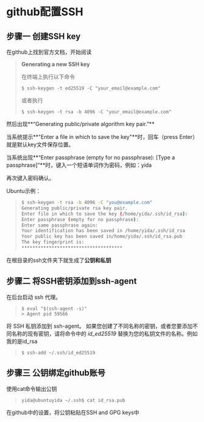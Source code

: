 # github配置SSH

## 步骤一 创建SSH key

在github上找到官方文档，开始阅读

> **Generating a new SSH key**
>
> 在终端上执行以下命令
>
> ```shell
> $ ssh-keygen -t ed25519 -C "your_email@example.com"
> ```
>
> 或者执行
>
> ```shell
> $ ssh-keygen -t rsa -b 4096 -C "your_email@example.com"
> ```

然后出现**“Generating public/private algorithm key pair.”**

当系统提示**"Enter a file in which to save the key"**时，回车（press Enter）就是默认key文件保存位置。

当系统出现**“Enter passphrase (empty for no passphrase): [Type a passphrase]”**时，键入一个短语单词作为密码，例如：yida

再次键入密码确认。

Ubuntu示例：

> ```bash
> $ ssh-keygen -t rsa -b 4096 -C "you@example.com"   
> Generating public/private rsa key pair.
> Enter file in which to save the key (/home/yida/.ssh/id_rsa): 
> Enter passphrase (empty for no passphrase): 
> Enter same passphrase again: 
> Your identification has been saved in /home/yida/.ssh/id_rsa
> Your public key has been saved in/home/yida/.ssh/id_rsa.pub
> The key fingerprint is:
> *************************************
> ```

在根目录的ssh文件夹下就生成了**公钥和私钥**

## 步骤二 将SSH密钥添加到ssh-agent

在后台启动 ssh 代理。

> ```shell
> $ eval "$(ssh-agent -s)"
> > Agent pid 59566
> ```

将 SSH 私钥添加到 ssh-agent。 如果您创建了不同名称的密钥，或者您要添加不同名称的现有密钥，请将命令中的 *id_ed25519* 替换为您的私钥文件的名称。例如我的是id_rsa

> ```shell
> $ ssh-add ~/.ssh/id_ed25519
> ```

## 步骤三 公钥绑定github账号

使用cat命令输出公钥

> ```shell
> yida@ubuntuyida ~/.ssh$ cat id_rsa.pub
> ```

在github中的设置，将公钥粘贴在SSH and GPG keys中

